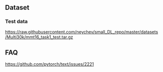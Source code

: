 # 


## Dataset

### Test data
https://raw.githubusercontent.com/neychev/small_DL_repo/master/datasets/Multi30k/mmt16_task1_test.tar.gz


## FAQ 
https://github.com/pytorch/text/issues/2221